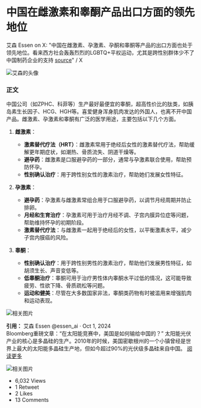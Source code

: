 # 中国在雌激素和睾酮产品出口方面的领先地位

艾森 Essen on X: "中国在雌激素、孕激素、孕酮和睾酮等产品的出口方面也处于领先地位。看来西方社会轰轰烈烈的LGBTQ+平权运动，尤其是跨性别群体少不了中国制药企业的支持 [source](https://t.co/ai1Q1gB0mu)" / X

![艾森的头像](https://pbs.twimg.com/profile_images/1636688293768097794/7Or2AleD_normal.jpg)

### 正文
中国公司（如ZPHC、科菲等）生产最好最便宜的睾酮，超高性价比的肽类，如胰岛素生长因子、HCG、HGH等。喜爱健身浑身肌肉发达的外国人，也离不开中国产品。雌激素、孕激素和睾酮有广泛的医学用途，主要包括以下几个方面。

1. **雌激素**：
   - **激素替代疗法（HRT）**：雌激素常用于绝经后女性的激素替代疗法，帮助缓解更年期症状，如潮热、骨质流失、阴道干燥等。
   - **避孕药**：雌激素是口服避孕药的一部分，通常与孕激素联合使用，帮助预防怀孕。
   - **性别确认治疗**：用于跨性别女性的激素治疗，帮助她们发展女性特征。

2. **孕激素**：
   - **避孕药**：孕激素与雌激素常组合用于口服避孕药，以调节月经周期并防止排卵。
   - **月经和生育治疗**：孕激素可用于治疗月经不调、子宫内膜异位症等问题，帮助维持怀孕的初期阶段。
   - **激素替代疗法**：与雌激素一起用于绝经后的女性，以平衡激素水平，减少子宫内膜癌的风险。

3. **睾酮**：
   - **性别确认治疗**：用于跨性别男性的激素治疗，帮助他们发展男性特征，如胡须生长、声音变低等。
   - **低睾酮治疗**：睾酮可用于治疗男性体内睾酮水平过低的情况，这可能导致疲劳、性欲下降、骨质疏松等问题。
   - **运动和健美**：尽管在大多数国家非法，睾酮类药物有时被滥用来增强肌肉和运动表现。

![相关图片](https://pbs.twimg.com/media/GY_vcdRWQAA_klU?format=jpg&name=small)

**引用：** 
艾森 Essen @essen_ai · Oct 1, 2024  
Bloomberg重磅文章：“在太阳能竞赛中，美国是如何输给中国的？” 太阳能光伏产业的核心是多晶硅的生产。2010年的时候，美国密歇根州的一个小镇曾经是世界上最大的太阳能多晶硅生产地，但如今超过90%的光伏级多晶硅来自中国。 [阅读更多](x.com/essen_ai/status/1841148819775561867)

![相关图片](https://pbs.twimg.com/media/GY0TA4CWsAY-8Vk?format=jpg&name=small)

* 6,032 Views
* 1 Retweet
* 2 Likes
* 13 Comments